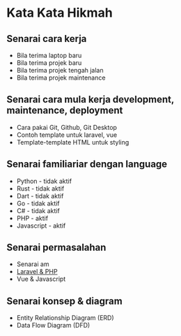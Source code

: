 # Kata Kata Hikmah  

## Senarai cara kerja

* Bila terima laptop baru
* Bila terima projek baru
* Bila terima projek tengah jalan
* Bila terima projek maintenance

## Senarai cara mula kerja development, maintenance, deployment

* Cara pakai Git, Github, Git Desktop
* Contoh template untuk laravel, vue
* Template-template HTML untuk styling

## Senarai familiariar dengan language 

* Python - tidak aktif
* Rust - tidak aktif
* Dart - tidak aktif
* Go - tidak aktif
* C# - tidak aktif
* PHP - aktif
* Javascript - aktif

## Senarai permasalahan

* Senarai am
* [Laravel & PHP](laravel/index.md)
* Vue & Javascript

## Senarai konsep & diagram

* Entity Relationship Diagram (ERD)
* Data Flow Diagram (DFD)
